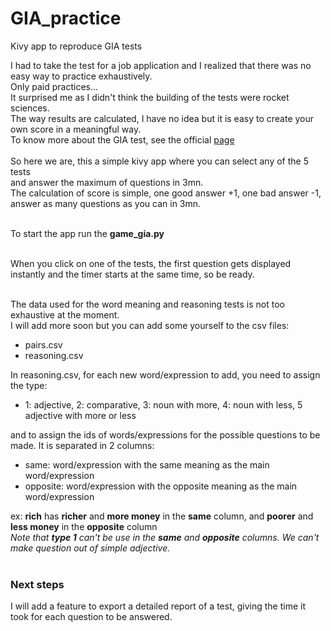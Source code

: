 # GIA_practice
Kivy app to reproduce GIA tests

I had to take the test for a job application and I realized that there was no easy way to practice exhaustively.<br>
Only paid practices...<br>
It surprised me as I didn't think the building of the tests were rocket sciences.<br>
The way results are calculated, I have no idea but it is easy to create your own score in a meaningful way.<br>
To know more about the  GIA test, see the official [page](https://www.thomas.co/sites/default/files/2019-08/GIA-Example-Booklet-2018.pdf)<br><br>
So here we are, this a simple kivy app where you can select any of the 5 tests<br>
and answer the maximum of questions in 3mn.<br>
The calculation of score is simple, one good answer +1, one bad answer -1, answer as many questions as you can in 3mn.<br><br>

To start the app run the **game_gia.py**<br><br>

When you click on one of the tests, the first question gets displayed instantly and the timer starts at the same time, so be ready.<br><br>

The data used for the word meaning and reasoning tests is not too exhaustive at the moment.<br>
I will add more soon but you can add some yourself to the csv files:<br>
- pairs.csv
- reasoning.csv<br>

In reasoning.csv, for each new word/expression to add, you need to assign the type:<br>
- 1: adjective, 2: comparative, 3: noun with more, 4: noun with less, 5 adjective with more or less<br>

and to assign the ids of words/expressions for the possible questions to be made. It is separated in 2 columns:<br>
- same: word/expression with the same meaning as the main word/expression
- opposite: word/expression with the opposite meaning as the main word/expression<br>

ex: **rich** has **richer** and **more money** in the **same** column, and **poorer** and **less money** in the **opposite** column<br>
*Note that **type 1** can't be use in the **same** and **opposite** columns. We can't make question out of simple adjective.*<br><br>
### Next steps
I will add a feature to export a detailed report of a test, giving the time it took for each question to be answered. 
